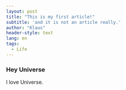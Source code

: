 ```yaml
---
layout: post
title: "This is my first article!"
subtitle: 'and it is not an article really.'
author: "Klaus"
header-style: text
lang: en
tags:
  - Life
---
```



### Hey Universe

I love Universe.
